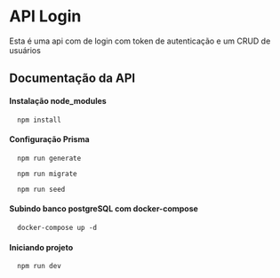 
# API Login

Esta é uma api com de login com token de autenticação e um CRUD de usuários




## Documentação da API

#### Instalação node_modules

```
  npm install
```

#### Configuração Prisma

```
  npm run generate
```
```
  npm run migrate
```
```
  npm run seed
```

#### Subindo banco postgreSQL com docker-compose

```
  docker-compose up -d
```

#### Iniciando projeto

```
  npm run dev
```



